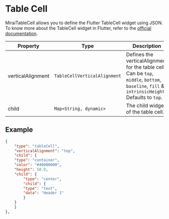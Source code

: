 # Table Cell
MiraiTableCell allows you to define the Flutter TableCell widget using JSON.
To know more about the TableCell widget in Flutter, refer to the [official documentation](https://api.flutter.dev/flutter/widgets/TableCell-class.html).

| Property          | Type                         | Description                                                                                                                                   |
| ----------------- | ---------------------------- | --------------------------------------------------------------------------------------------------------------------------------------------- |
| verticalAlignment | `TableCellVerticalAlignment` | Defines the verticalAlignment for the table cell. Can be `top`, `middle`, `bottom`, `baseline`, `fill` & `intrinsicHeight` Defaults to `top`. |
| child             | `Map<String, dynamic>`       | The child widget of the table cell.                                                                                                           |



## Example

```json
{
    "type": "tableCell",
    "verticalAlignment": "top",
    "child": {
    "type": "container",
    "color": "#40000000",
    "height": 50.0,
    "child": {
        "type": "center",
        "child": {
        "type": "text",
        "data": "Header 1"
        }
    }
    }
},
```
